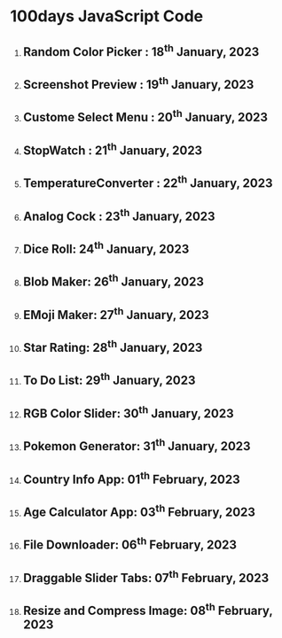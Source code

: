 # 100days JavaScript Code
<ol>
 <li><h2> Random Color Picker : 18<sup>th</sup> January, 2023</h2></li>
 <li><h2> Screenshot Preview :  19<sup>th</sup> January, 2023</h2></li>
 <li><h2> Custome Select Menu :  20<sup>th</sup> January, 2023</h2></li>
 <li><h2> StopWatch :  21<sup>th</sup> January, 2023</h2></li>
 <li><h2> TemperatureConverter :  22<sup>th</sup> January, 2023</h2></li>
 <li><h2> Analog Cock :  23<sup>th</sup> January, 2023</h2></li>
 <li><h2> Dice Roll:  24<sup>th</sup> January, 2023</h2></li>
 <li><h2> Blob Maker:  26<sup>th</sup> January, 2023</h2></li>
 <li><h2> EMoji Maker:  27<sup>th</sup> January, 2023</h2></li>
 <li><h2> Star Rating:  28<sup>th</sup> January, 2023</h2></li>
 <li><h2> To Do List:  29<sup>th</sup> January, 2023</h2></li>
 <li><h2> RGB Color Slider:  30<sup>th</sup> January, 2023</h2></li>
 <li><h2> Pokemon Generator:  31<sup>th</sup> January, 2023</h2></li>
 <li><h2> Country Info App:  01<sup>th</sup> February, 2023</h2></li>
 <li><h2> Age Calculator App:  03<sup>th</sup> February, 2023</h2></li>
 <li><h2> File Downloader:  06<sup>th</sup> February, 2023</h2></li>
 <li><h2> Draggable Slider Tabs:  07<sup>th</sup> February, 2023</h2></li>
 <li><h2> Resize and Compress Image:  08<sup>th</sup> February, 2023</h2></li>
</ol>

